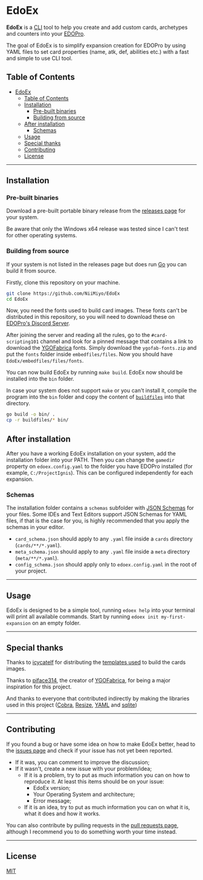 # EdoEx

**EdoEx** is a [CLI](https://en.wikipedia.org/wiki/Command-line_interface "Command-Line Interface") tool to help you create and add custom cards, archetypes and counters into your [EDOPro](https://projectignis.github.io/ "The bleeding-edge automatic duel simulator").

The goal of EdoEx is to simplify expansion creation for EDOPro by using YAML files to set card properties (name, atk, def, abilities etc.) with a fast and simple to use CLI tool.

## Table of Contents

- [EdoEx](#edoex)
    - [Table of Contents](#table-of-contents)
    - [Installation](#installation)
        - [Pre-built binaries](#pre-built-binaries)
        - [Building from source](#building-from-source)
    - [After installation](#after-installation)
        - [Schemas](#schemas)
    - [Usage](#usage)
    - [Special thanks](#special-thanks)
    - [Contributing](#contributing)
    - [License](#license)

---

## Installation

### Pre-built binaries

Download a pre-built portable binary release from the [releases page](https://github.com/NiiMiyo/EdoEx/releases/latest) for your system.

Be aware that only the Windows x64 release was tested since I can't test for other operating systems.

### Building from source

If your system is not listed in the releases page but does run [Go](https://go.dev/) you can build it from source.

Firstly, clone this repository on your machine.

```bash
git clone https://github.com/NiiMiyo/EdoEx
cd EdoEx
```
Now, you need the fonts used to build card images. These fonts can't be distributed in this repository, so you will need to download these on [EDOPro's Discord Server](https://discord.gg/ygopro-percy).

After joining the server and reading all the rules, go to the `#card-scripting101` channel and look for a pinned message that contains a link to download the [YGOFabrica](https://github.com/piface314/ygo-fabrica) fonts. Simply download the `ygofab-fonts.zip` and put the `fonts` folder inside `embedfiles/files`. Now you should have `EdoEx/embedfiles/files/fonts`.

You can now build EdoEx by running `make build`. EdoEx now should be installed into the `bin` folder.

In case your system does not support `make` or you can't install it, compile the program into the `bin` folder and copy the content of [`buildfiles`](/buildfiles/) into that directory.

```bash
go build -o bin/ .
cp -r buildfiles/* bin/
```

## After installation

After you have a working EdoEx installation on your system, add the installation folder into your PATH. Then you can change the `gamedir` property on `edoex.config.yaml` to the folder you have EDOPro installed (for example, `C:/ProjectIgnis`). This can be configured independently for each expansion.


### Schemas

The installation folder contains a `schemas` subfolder with [JSON Schemas](https://json-schema.org) for your files. Some IDEs and Text Editors support JSON Schemas for YAML files, if that is the case for you, is highly recommended that you apply the schemas in your editor.

- `card_schema.json` should apply to any `.yaml` file inside a `cards` directory (`cards/**/*.yaml`).
- `meta_schema.json` should apply to any `.yaml` file inside a `meta` directory (`meta/**/*.yaml`).
- `config_schema.json` should apply only to `edoex.config.yaml` in the root of your project.

---

## Usage

EdoEx is designed to be a simple tool, running `edoex help` into your terminal will print all available commands. Start by running `edoex init my-first-expansion` on an empty folder.

---

## Special thanks

Thanks to [icycatelf](https://www.deviantart.com/icycatelf) for distributing the [templates used](https://www.deviantart.com/icycatelf/art/YGO-Series-10-Master-PSD-676448168) to build the cards images.

Thanks to [piface314](https://github.com/piface314), the creator of [YGOFabrica](https://github.com/piface314/ygo-fabrica "A project manager for YGOPro extension packs "), for being a major inspiration for this project.

And thanks to everyone that contributed indirectly by making the libraries used in this project ([Cobra](https://github.com/spf13/cobra "A Commander for modern Go CLI interactions"), [Resize](https://github.com/nfnt/resize "Pure golang image resizing"), [YAML](https://github.com/go-yaml/yaml "YAML support for the Go language.") and [sqlite](https://gitlab.com/cznic/sqlite "Package sqlite is a cgo-free port of SQLite"))

---

## Contributing

If you found a bug or have some idea on how to make EdoEx better, head to the [issues page](https://github.com/NiiMiyo/EdoEx/issues?q=is%3Aissue) and check if your issue has not yet been reported.

- If it was, you can comment to improve the discussion;
- If it wasn't, create a new issue with your problem/idea;
    - If it is a problem, try to put as much information you can on how to reproduce it. At least this items should be on your issue:
        - EdoEx version;
        - Your Operating System and architecture;
        - Error message;
    -  If it is an idea, try to put as much information you can on what it is, what it does and how it works.

You can also contribute by pulling requests in the [pull requests page](https://github.com/NiiMiyo/EdoEx/pulls), although I recommend you to do something worth your time instead.

---

## License

[MIT](/LICENSE)
